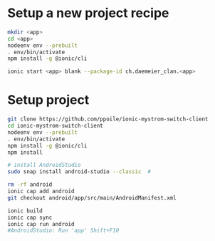 Setup a new project recipe
==========================

```sh
mkdir <app>
cd <app>
nodeenv env --prebuilt
. env/bin/activate
npm install -g @ionic/cli

ionic start <app> blank --package-id ch.daemeier_clan.<app>
```

Setup project
=============

```sh
git clone https://github.com/ppoile/ionic-mystrom-switch-client
cd ionic-mystrom-switch-client
nodeenv env --prebuilt
. env/bin/activate
npm install -g @ionic/cli
npm install

# install AndroidStudio
sudo snap install android-studio --classic  #

rm -rf android
ionic cap add android
git checkout android/app/src/main/AndroidManifest.xml

ionic build
ionic cap sync
ionic cap run android
#AndroidStudio: Run 'app' Shift+F10
```
